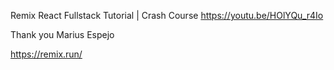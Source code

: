 Remix React Fullstack Tutorial | Crash Course
https://youtu.be/HOlYQu_r4Io

Thank you
Marius Espejo

https://remix.run/

